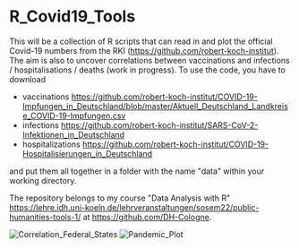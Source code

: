 # R_Covid19_Tools

This will be a collection of R scripts that can read in and plot the official Covid-19 numbers from the RKI (https://github.com/robert-koch-institut). The aim is also to uncover correlations between vaccinations and infections / hospitalisations / deaths (work in progress). To use the code, you have to download
- vaccinations https://github.com/robert-koch-institut/COVID-19-Impfungen_in_Deutschland/blob/master/Aktuell_Deutschland_Landkreise_COVID-19-Impfungen.csv
- infections https://github.com/robert-koch-institut/SARS-CoV-2-Infektionen_in_Deutschland
- hospitalizations https://github.com/robert-koch-institut/COVID-19-Hospitalisierungen_in_Deutschland

and put them all together in a folder with the name "data" within your working directory.

The repository belongs to my course "Data Analysis with R" https://lehre.idh.uni-koeln.de/lehrveranstaltungen/sosem22/public-humanities-tools-1/ at https://github.com/DH-Cologne.

![Correlation_Federal_States](https://user-images.githubusercontent.com/943907/177182234-cb5e58b3-1a75-4d3a-9070-0eb3432efaa1.png)
![Pandemic_Plot](https://user-images.githubusercontent.com/943907/177182247-97299462-e48a-42a1-8b92-151c41159d44.png)
